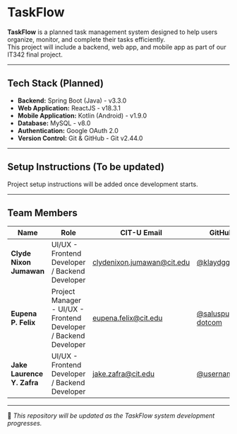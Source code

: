 #  TaskFlow

**TaskFlow** is a planned task management system designed to help users organize, monitor, and complete their tasks efficiently.  
This project will include a backend, web app, and mobile app as part of our IT342 final project.

---

##  Tech Stack (Planned)

- **Backend:** Spring Boot (Java) - v3.3.0
- **Web Application:** ReactJS - v18.3.1
- **Mobile Application:** Kotlin (Android) - v1.9.0
- **Database:** MySQL - v8.0
- **Authentication:** Google OAuth 2.0
- **Version Control:** Git & GitHub - Git v2.44.0

---

##  Setup Instructions (To be updated)

Project setup instructions will be added once development starts.

---

##  Team Members

| Name                       | Role                                                             | CIT-U Email                | GitHub                                     |
| -------------------------- | ---------------------------------------------------------------- | -------------------------- | ------------------------------------------ |
| **Clyde Nixon Jumawan**    | UI/UX - Frontend Developer / Backend Developer                   | clydenixon.jumawan@cit.edu | [@klaydgg12](https://github.com/klaydgg12) |
| **Eupena P. Felix**        | Project Manager - UI/UX - Frontend Developer / Backend Developer | eupena.felix@cit.edu       | [@saluspupuli-dotcom](https://github.com/saluspupuli-dotcom)           |
| **Jake Laurence Y. Zafra** | UI/UX - Frontend Developer / Backend Developer                   | jake.zafra@cit.edu         | [@username](https://github.com/)           |

---

📝 _This repository will be updated as the TaskFlow system development progresses._
